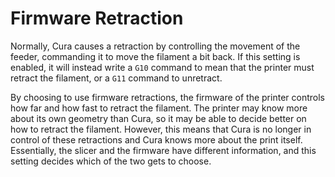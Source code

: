 Firmware Retraction
====
Normally, Cura causes a retraction by controlling the movement of the feeder, commanding it to move the filament a bit back. If this setting is enabled, it will instead write a `G10` command to mean that the printer must retract the filament, or a `G11` command to unretract.

By choosing to use firmware retractions, the firmware of the printer controls how far and how fast to retract the filament. The printer may know more about its own geometry than Cura, so it may be able to decide better on how to retract the filament. However, this means that Cura is no longer in control of these retractions and Cura knows more about the print itself. Essentially, the slicer and the firmware have different information, and this setting decides which of the two gets to choose.